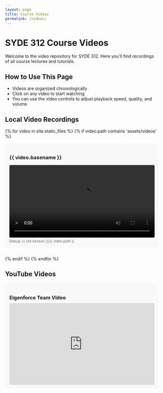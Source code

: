 ```yaml
---
layout: page
title: Course Videos
permalink: /videos/
---
```


# SYDE 312 Course Videos

Welcome to the video repository for SYDE 312. Here you'll find recordings of all course lectures and tutorials.

## How to Use This Page

- Videos are organized chronologically
- Click on any video to start watching
- You can use the video controls to adjust playback speed, quality, and volume

## Local Video Recordings

{% for video in site.static_files %}
  {% if video.path contains 'assets/videos' %}
    <div class="video-entry">
      <h3>{{ video.basename }}</h3>
      <video width="100%" controls>
        <source src="{{ site.baseurl }}/{{ video.path }}" type="video/mp4">
        Your browser does not support the video tag.
      </video>
      <div style="font-size: 0.8em; color: #666; margin-top: 5px;">
        Debug: {{ site.baseurl }}/{{ video.path }}
      </div>
    </div>
  {% endif %}
{% endfor %}

## YouTube Videos

<div class="video-entry">
  <h3>Eigenforce Team Video</h3>
  <div class="video-container">
    <iframe width="100%" height="480" src="https://www.youtube.com/embed/xetDZBtKv6g" frameborder="0" allow="accelerometer; autoplay; clipboard-write; encrypted-media; gyroscope; picture-in-picture" allowfullscreen></iframe>
  </div>
</div>

<style>
.video-entry {
  margin-bottom: 2em;
  padding: 1em;
  border-radius: 8px;
  background-color: #f8f9fa;
}

.video-entry h3 {
  margin-bottom: 0.5em;
}

video {
  max-width: 100%;
  margin-top: 0.5em;
  border-radius: 4px;
}

.video-container {
  position: relative;
  padding-bottom: 56.25%; /* 16:9 aspect ratio */
  height: 0;
  overflow: hidden;
  margin-top: 0.5em;
  border-radius: 4px;
}

.video-container iframe {
  position: absolute;
  top: 0;
  left: 0;
  width: 100%;
  height: 100%;
  border-radius: 4px;
}
</style> 